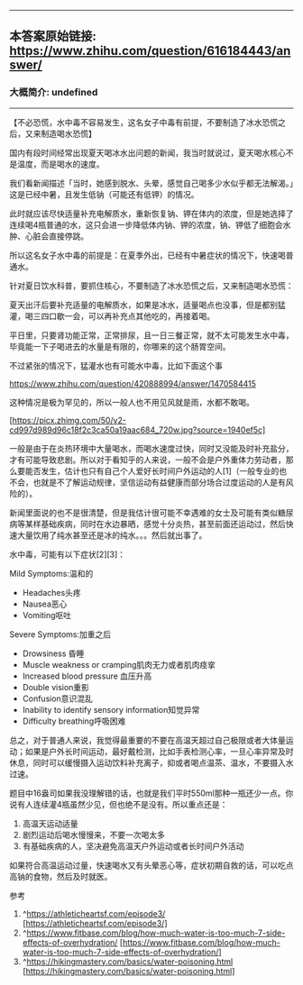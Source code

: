 ----------------------------------------
## 本答案原始链接: https://www.zhihu.com/question/616184443/answer/
### 大概简介: undefined
----------------------------------------
【不必恐慌，水中毒不容易发生，这名女子中毒有前提，不要制造了冰水恐慌之后，又来制造喝水恐慌】

国内有段时间经常出现夏天喝冰水出问题的新闻，我当时就说过，夏天喝水核心不是温度，而是喝水的速度。

我们看新闻描述「当时，她感到脱水、头晕，感觉自己喝多少水似乎都无法解渴。」这是已经中暑，且发生低钠（可能还有低钾）的情况。

此时就应该尽快适量补充电解质水，重新恢复钠、钾在体内的浓度，但是她选择了连续喝4瓶普通的水，这只会进一步降低体内钠、钾的浓度，钠、钾低了细胞会水肿、心脏会直接停跳。

所以这名女子水中毒的前提是：在夏季外出，已经有中暑症状的情况下，快速喝普通水。

针对夏日饮水科普，要抓住核心，不要制造了冰水恐慌之后，又来制造喝水恐慌：

夏天出汗后要补充适量的电解质水，如果是冰水，适量喝点也没事，但是都别猛灌，喝三四口歇一会，可以再补充点其他吃的，再接着喝。

平日里，只要肾功能正常，正常排尿，且一日三餐正常，就不太可能发生水中毒，毕竟能一下子喝进去的水量是有限的，你哪来的这个肠胃空间。

不过紧张的情况下，猛灌水也有可能水中毒，比如下面这个事

https://www.zhihu.com/question/420888994/answer/1470584415



这种情况是极为罕见的，所以一般人也不用见风就是雨，水都不敢喝。

[https://picx.zhimg.com/50/v2-cd997d989d96c18f2c3ca50a19aac684_720w.jpg?source=1940ef5c]

一般是由于在炎热环境中大量喝水，而喝水速度过快，同时又没能及时补充盐分，才有可能导致悲剧。所以对于看知乎的人来说，一般不会是户外重体力劳动者，那么要能否发生，估计也只有自己个人爱好长时间户外运动的人[1]（一般专业的也不会，也就是不了解运动规律，坚信运动有益健康而部分场合过度运动的人是有风险的）。

新闻里面说的也不是很清楚，但是我估计很可能不幸遇难的女士及可能有类似糖尿病等某样基础疾病，同时在水边暴晒，感觉十分炎热，甚至前面还运动过，然后快速大量饮用了纯水甚至还是冰的纯水。。。然后就出事了。

水中毒，可能有以下症状[2][3]：

Mild Symptoms:温和的

 * Headaches头疼
 * Nausea恶心
 * Vomiting呕吐

Severe Symptoms:加重之后

 * Drowsiness 昏睡
 * Muscle weakness or cramping肌肉无力或者肌肉痉挛
 * Increased blood pressure 血压升高
 * Double vision重影
 * Confusion意识混乱
 * Inability to identify sensory information知觉异常
 * Difficulty breathing呼吸困难

总之，对于普通人来说，我觉得最重要的不要在高温天超过自己极限或者大体量运动；如果是户外长时间运动，最好戴检测，比如手表检测心率，一旦心率异常及时休息，同时可以缓慢摄入运动饮料补充离子，抑或者喝点温茶、温水，不要摄入水过速。

题目中16盎司如果我没理解错的话，也就是我们平时550ml那种一瓶还少一点。你说有人连续灌4瓶虽然少见，但也绝不是没有。所以重点还是：

 1. 高温天运动适量
 2. 剧烈运动后喝水慢慢来，不要一次喝太多
 3. 有基础疾病的人，坚决避免高温天户外运动或者长时间户外活动

如果符合高温运动过量，快速喝水又有头晕恶心等，症状初期自救的话，可以吃点高钠的食物，然后及时就医。




参考

 1. ^https://athleticheartsf.com/episode3/ [https://athleticheartsf.com/episode3/]
 2. ^https://www.fitbase.com/blog/how-much-water-is-too-much-7-side-effects-of-overhydration/ [https://www.fitbase.com/blog/how-much-water-is-too-much-7-side-effects-of-overhydration/]
 3. ^https://hikingmastery.com/basics/water-poisoning.html [https://hikingmastery.com/basics/water-poisoning.html]